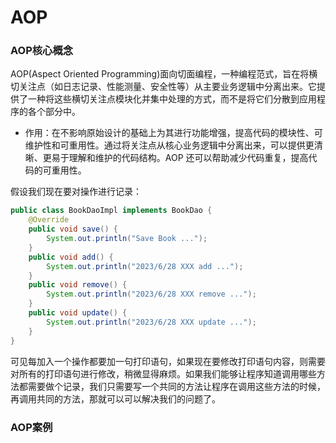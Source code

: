 # AOP

### AOP核心概念

AOP(Aspect Oriented Programming)面向切面编程，一种编程范式，旨在将横切关注点（如日志记录、性能测量、安全性等）从主要业务逻辑中分离出来。它提供了一种将这些横切关注点模块化并集中处理的方式，而不是将它们分散到应用程序的各个部分中。

* 作用：在不影响原始设计的基础上为其进行功能增强，提高代码的模块性、可维护性和可重用性。通过将关注点从核心业务逻辑中分离出来，可以提供更清晰、更易于理解和维护的代码结构。AOP 还可以帮助减少代码重复，提高代码的可重用性。

假设我们现在要对操作进行记录：

```java
public class BookDaoImpl implements BookDao {
    @Override
    public void save() {
        System.out.println("Save Book ...");
    }
    public void add() {
        System.out.println("2023/6/28 XXX add ...");
    }
    public void remove() {
        System.out.println("2023/6/28 XXX remove ...");
    }
    public void update() {
        System.out.println("2023/6/28 XXX update ...");
    }
}
```

可见每加入一个操作都要加一句打印语句，如果现在要修改打印语句内容，则需要对所有的打印语句进行修改，稍微显得麻烦。如果我们能够让程序知道调用哪些方法都需要做个记录，我们只需要写一个共同的方法让程序在调用这些方法的时候，再调用共同的方法，那就可以可以解决我们的问题了。

### AOP案例


